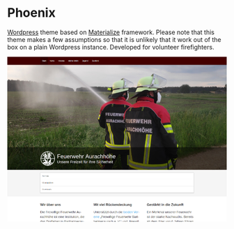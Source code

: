 # Phoenix

[Wordpress](https://wordpress.org/) theme based on [Materialize](https://materializecss.github.io/materialize/) framework. Please note that this theme makes a few assumptions so that it is unlikely that it work out of the box on a plain Wordpress instance. Developed for volunteer firefighters.

[![screenshot](src/screenshot.png)](https://www.feuerwehr-aurachhöhe.de/)